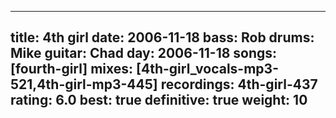 
---
title: 4th girl
date: 2006-11-18
bass:	Rob
drums:	Mike
guitar:	Chad
day: 2006-11-18
songs: [fourth-girl]
mixes: [4th-girl_vocals-mp3-521,4th-girl-mp3-445]
recordings: 4th-girl-437
rating: 6.0
best: true
definitive: true
weight: 10
---
